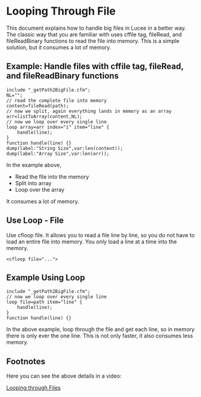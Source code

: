 <!--
{
	"title": "Looping Through Files",
	"id": "loop_through_files",
	"related": [
		"tag-loop"
	],
	"categories": [
		"files"
	],
	"description": "This document explains how to handle large files in Lucee more efficiently.",
	"keywords": [
		"Looping through files",
		"cffile",
		"fileRead",
		"fileReadBinary",
		"Memory optimization",
		"Lucee"
	]
}
-->

# Looping Through File

This document explains how to handle big files in Lucee in a better way. The classic way that you are familiar with uses cffile tag, fileRead, and fileReadBinary functions to read the file into memory. This is a simple solution, but it consumes a lot of memory.

## Example: Handle files with cffile tag, fileRead, and fileReadBinary functions

```luceescript
include "_getPath2BigFile.cfm";
NL="";
// read the complete file into memory
content=fileRead(path);
// now we split, again everything lands in memory as an array
arr=listToArray(content,NL);
// now we loop over every single line
loop array=arr index="i" item="line" {
	handle(line);
}
function handle(line) {}
dump(label:"String Size",var:len(content));
dump(label:"Array Size",var:len(arr));
```

In the example above,

- Read the file into the memory
- Split into array
- Loop over the array

It consumes a lot of memory.

## Use Loop - File

Use cfloop file. It allows you to read a file line by line, so you do not have to load an entire file into memory. You only load a line at a time into the memory.

```luceescript
<cfloop file="...">
```

## Example Using Loop

```luceescript
include "_getPath2BigFile.cfm";
// now we loop over every single line
loop file=path item="line" {
	handle(line);
}
function handle(line) {}
```

In the above example, loop through the file and get each line, so in memory there is only ever the one line. This is not only faster, it also consumes less memory.

## Footnotes

Here you can see the above details in a video:

[Looping through Files](https://www.youtube.com/watch?v=6w2Wr8snk50)
